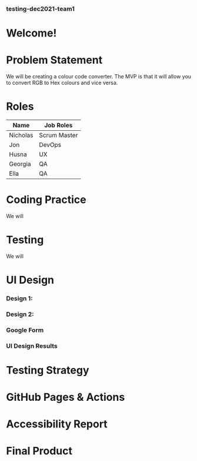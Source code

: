 ### testing-dec2021-team1

# Welcome!

# Problem Statement 

We will be creating a colour code converter. The MVP is that it will allow you to convert RGB to Hex colours and vice versa.

# Roles

|Name     | Job Roles    |
|---------|--------------|
|Nicholas | Scrum Master |
|Jon      | DevOps       |
|Husna    | UX           |
|Georgia  | QA           |
|Ella     | QA           |

# Coding Practice

We will

# Testing 

We will

# UI Design

### Design 1:

### Design 2:

### Google Form

### UI Design Results

# Testing Strategy 

# GitHub Pages & Actions 

# Accessibility Report

# Final Product
